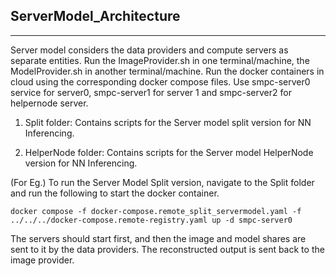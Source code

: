 ## ServerModel_Architecture
---------------------------------
Server model considers the data providers and compute servers as separate entities.
Run the ImageProvider.sh in one terminal/machine, the ModelProvider.sh in another terminal/machine. Run the docker containers in cloud using the corresponding docker compose files. Use smpc-server0 service for server0, smpc-server1 for server 1 and smpc-server2 for helpernode server.


1) Split folder: Contains scripts for the Server model split version for NN Inferencing.

2) HelperNode folder: Contains scripts for the Server model HelperNode version for NN Inferencing.

(For Eg.) To run the Server Model Split version, navigate to the Split folder and run the following to start the docker container.

    docker compose -f docker-compose.remote_split_servermodel.yaml -f ../../../docker-compose.remote-registry.yaml up -d smpc-server0

The servers should start first, and then the image and model shares are sent to it by the data providers. The reconstructed output is sent back to the image provider.

